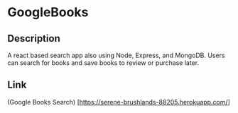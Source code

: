# GoogleBooks

## Description
A react based search app also using Node, Express, and MongoDB. Users can search for books and save books to review or purchase later. 

## Link
(Google Books Search) [https://serene-brushlands-88205.herokuapp.com/]